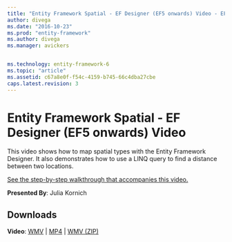 ```yaml
---
title: "Entity Framework Spatial - EF Designer (EF5 onwards) Video - EF6"
author: divega
ms.date: "2016-10-23"
ms.prod: "entity-framework"
ms.author: divega
ms.manager: avickers


ms.technology: entity-framework-6
ms.topic: "article"
ms.assetid: c67a8e0f-f54c-4159-b745-66c4dba27cbe
caps.latest.revision: 3
---
```

# Entity Framework Spatial - EF Designer (EF5 onwards) Video
This video shows how to map spatial types with the Entity Framework Designer. It also demonstrates how to use a LINQ query to find a distance between two locations.

[See the step-by-step walkthrough that accompanies this video.](../ef6/entity-framework-spatial-ef-designer-ef5-onwards.md)

**Presented By**: Julia Kornich

## Downloads

**Video**: [WMV](http://download.microsoft.com/download/E/C/9/EC9E6547-8983-4C1F-A919-D33210E4B213/HDI-ITPro-MSDN-winvideo-spatialwithdesigner.wmv) | [MP4](http://download.microsoft.com/download/E/C/9/EC9E6547-8983-4C1F-A919-D33210E4B213/HDI-ITPro-MSDN-mp4video-spatialwithdesigner.m4v) | [WMV (ZIP)](http://download.microsoft.com/download/E/C/9/EC9E6547-8983-4C1F-A919-D33210E4B213/HDI-ITPro-MSDN-winvideo-spatialwithdesigner.zip)
